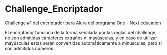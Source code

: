 # Challenge_Encriptador
Challenge #1 del encriptador para Alura del programa One - Next education

El encriptador funciona de la forma señalada por las reglas del challenge, no son admitidas carácteres extraños ni mayúsculas, y en caso de utilizar mayúsculas estas serán convertidas automáticamente a minúsculas, pero si son admitidos números.

